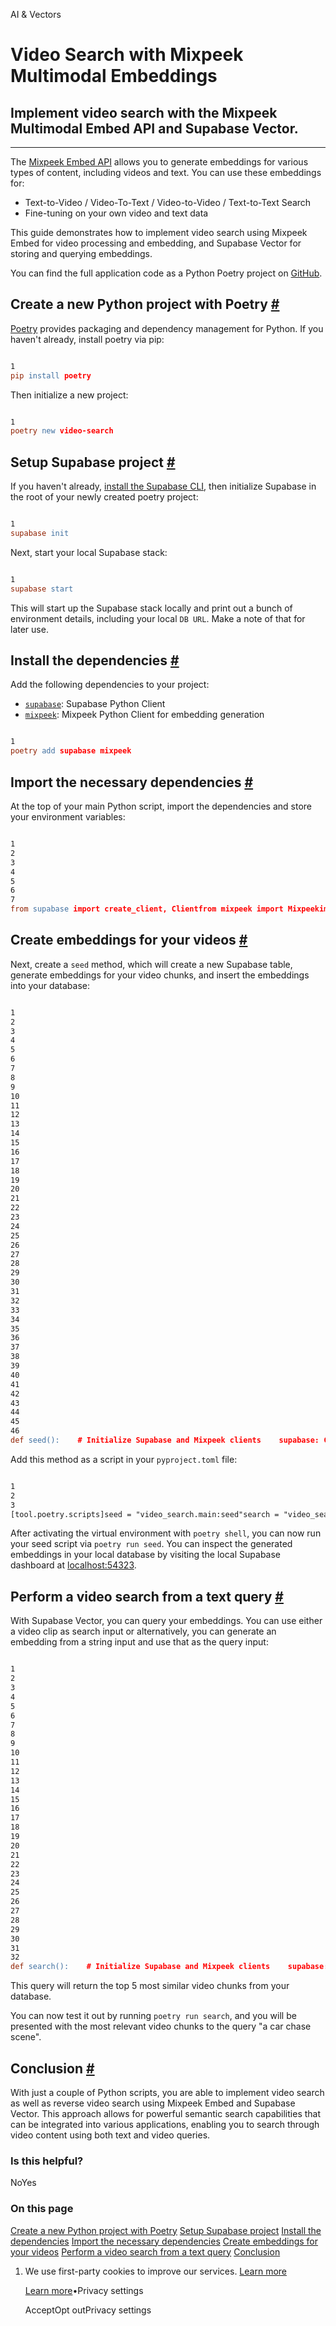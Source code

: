 AI & Vectors

# Video Search with Mixpeek Multimodal Embeddings

## Implement video search with the Mixpeek Multimodal Embed API and Supabase Vector.

* * *

The [Mixpeek Embed API](https://docs.mixpeek.com/api-documentation/inference/embed) allows you to generate embeddings for various types of content, including videos and text. You can use these embeddings for:

- Text-to-Video / Video-To-Text / Video-to-Video / Text-to-Text Search
- Fine-tuning on your own video and text data

This guide demonstrates how to implement video search using Mixpeek Embed for video processing and embedding, and Supabase Vector for storing and querying embeddings.

You can find the full application code as a Python Poetry project on [GitHub](https://github.com/yourusername/your-repo-name).

## Create a new Python project with Poetry [\#](https://supabase.com/docs/guides/ai/examples/mixpeek-video-search\#create-a-new-python-project-with-poetry)

[Poetry](https://python-poetry.org/) provides packaging and dependency management for Python. If you haven't already, install poetry via pip:

```flex

1
pip install poetry
```

Then initialize a new project:

```flex

1
poetry new video-search
```

## Setup Supabase project [\#](https://supabase.com/docs/guides/ai/examples/mixpeek-video-search\#setup-supabase-project)

If you haven't already, [install the Supabase CLI](https://supabase.com/docs/guides/cli), then initialize Supabase in the root of your newly created poetry project:

```flex

1
supabase init
```

Next, start your local Supabase stack:

```flex

1
supabase start
```

This will start up the Supabase stack locally and print out a bunch of environment details, including your local `DB URL`. Make a note of that for later use.

## Install the dependencies [\#](https://supabase.com/docs/guides/ai/examples/mixpeek-video-search\#install-the-dependencies)

Add the following dependencies to your project:

- [`supabase`](https://github.com/supabase-community/supabase-py): Supabase Python Client
- [`mixpeek`](https://github.com/mixpeek/python-client): Mixpeek Python Client for embedding generation

```flex

1
poetry add supabase mixpeek
```

## Import the necessary dependencies [\#](https://supabase.com/docs/guides/ai/examples/mixpeek-video-search\#import-the-necessary-dependencies)

At the top of your main Python script, import the dependencies and store your environment variables:

```flex

1
2
3
4
5
6
7
from supabase import create_client, Clientfrom mixpeek import Mixpeekimport osSUPABASE_URL = os.getenv("SUPABASE_URL")SUPABASE_KEY = os.getenv("SUPABASE_API_KEY")MIXPEEK_API_KEY = os.getenv("MIXPEEK_API_KEY")
```

## Create embeddings for your videos [\#](https://supabase.com/docs/guides/ai/examples/mixpeek-video-search\#create-embeddings-for-your-videos)

Next, create a `seed` method, which will create a new Supabase table, generate embeddings for your video chunks, and insert the embeddings into your database:

```flex

1
2
3
4
5
6
7
8
9
10
11
12
13
14
15
16
17
18
19
20
21
22
23
24
25
26
27
28
29
30
31
32
33
34
35
36
37
38
39
40
41
42
43
44
45
46
def seed():    # Initialize Supabase and Mixpeek clients    supabase: Client = create_client(SUPABASE_URL, SUPABASE_KEY)    mixpeek = Mixpeek(MIXPEEK_API_KEY)    # Create a table for storing video chunk embeddings    supabase.table("video_chunks").create({        "id": "text",        "start_time": "float8",        "end_time": "float8",        "embedding": "vector(768)",        "metadata": "jsonb"    })    # Process and embed video    video_url = "https://example.com/your_video.mp4"    processed_chunks = mixpeek.tools.video.process(        video_source=video_url,        chunk_interval=1,  # 1 second intervals        resolution=[720, 1280]    )    for chunk in processed_chunks:        print(f"Processing video chunk: {chunk['start_time']}")        # Generate embedding using Mixpeek        embed_response = mixpeek.embed.video(            model_id="vuse-generic-v1",            input=chunk['base64_chunk'],            input_type="base64"        )        # Insert into Supabase        supabase.table("video_chunks").insert({            "id": f"chunk_{chunk['start_time']}",            "start_time": chunk["start_time"],            "end_time": chunk["end_time"],            "embedding": embed_response['embedding'],            "metadata": {"video_url": video_url}        }).execute()    print("Video processed and embeddings inserted")    # Create index for fast search performance    supabase.query("CREATE INDEX ON video_chunks USING ivfflat (embedding vector_cosine_ops) WITH (lists = 100)").execute()    print("Created index")
```

Add this method as a script in your `pyproject.toml` file:

```flex

1
2
3
[tool.poetry.scripts]seed = "video_search.main:seed"search = "video_search.main:search"
```

After activating the virtual environment with `poetry shell`, you can now run your seed script via `poetry run seed`. You can inspect the generated embeddings in your local database by visiting the local Supabase dashboard at [localhost:54323](http://localhost:54323/project/default/editor).

## Perform a video search from a text query [\#](https://supabase.com/docs/guides/ai/examples/mixpeek-video-search\#perform-a-video-search-from-a-text-query)

With Supabase Vector, you can query your embeddings. You can use either a video clip as search input or alternatively, you can generate an embedding from a string input and use that as the query input:

```flex

1
2
3
4
5
6
7
8
9
10
11
12
13
14
15
16
17
18
19
20
21
22
23
24
25
26
27
28
29
30
31
32
def search():    # Initialize Supabase and Mixpeek clients    supabase: Client = create_client(SUPABASE_URL, SUPABASE_KEY)    mixpeek = Mixpeek(MIXPEEK_API_KEY)    # Generate embedding for text query    query_string = "a car chase scene"    text_emb = mixpeek.embed.video(        model_id="vuse-generic-v1",        input=query_string,        input_type="text"    )    # Query the collection    results = supabase.rpc(        'match_video_chunks',        {            'query_embedding': text_emb['embedding'],            'match_threshold': 0.8,            'match_count': 5        }    ).execute()    # Display the results    if results.data:        for result in results.data:            print(f"Matched chunk from {result['start_time']} to {result['end_time']} seconds")            print(f"Video URL: {result['metadata']['video_url']}")            print(f"Similarity: {result['similarity']}")            print("---")    else:        print("No matching video chunks found")
```

This query will return the top 5 most similar video chunks from your database.

You can now test it out by running `poetry run search`, and you will be presented with the most relevant video chunks to the query "a car chase scene".

## Conclusion [\#](https://supabase.com/docs/guides/ai/examples/mixpeek-video-search\#conclusion)

With just a couple of Python scripts, you are able to implement video search as well as reverse video search using Mixpeek Embed and Supabase Vector. This approach allows for powerful semantic search capabilities that can be integrated into various applications, enabling you to search through video content using both text and video queries.

### Is this helpful?

NoYes

### On this page

[Create a new Python project with Poetry](https://supabase.com/docs/guides/ai/examples/mixpeek-video-search#create-a-new-python-project-with-poetry) [Setup Supabase project](https://supabase.com/docs/guides/ai/examples/mixpeek-video-search#setup-supabase-project) [Install the dependencies](https://supabase.com/docs/guides/ai/examples/mixpeek-video-search#install-the-dependencies) [Import the necessary dependencies](https://supabase.com/docs/guides/ai/examples/mixpeek-video-search#import-the-necessary-dependencies) [Create embeddings for your videos](https://supabase.com/docs/guides/ai/examples/mixpeek-video-search#create-embeddings-for-your-videos) [Perform a video search from a text query](https://supabase.com/docs/guides/ai/examples/mixpeek-video-search#perform-a-video-search-from-a-text-query) [Conclusion](https://supabase.com/docs/guides/ai/examples/mixpeek-video-search#conclusion)

1. We use first-party cookies to improve our services. [Learn more](https://supabase.com/privacy#8-cookies-and-similar-technologies-used-on-our-european-services)



   [Learn more](https://supabase.com/privacy#8-cookies-and-similar-technologies-used-on-our-european-services)•Privacy settings





   AcceptOpt outPrivacy settings
